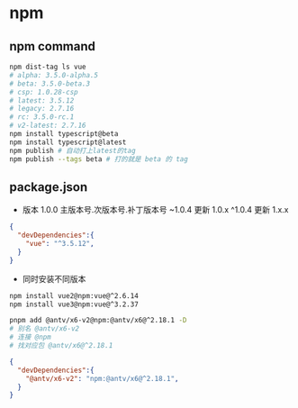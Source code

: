 # npm
## npm command
```bash
npm dist-tag ls vue
# alpha: 3.5.0-alpha.5
# beta: 3.5.0-beta.3
# csp: 1.0.28-csp
# latest: 3.5.12
# legacy: 2.7.16
# rc: 3.5.0-rc.1
# v2-latest: 2.7.16
npm install typescript@beta
npm install typescript@latest
npm publish # 自动打上latest的tag
npm publish --tags beta # 打的就是 beta 的 tag
```
## package.json
- 版本
1.0.0 主版本号.次版本号.补丁版本号
~1.0.4 更新 1.0.x
^1.0.4 更新 1.x.x
```json
{
  "devDependencies":{
    "vue": "^3.5.12",
  }
}
```
- 同时安装不同版本
```bash
npm install vue2@npm:vue@^2.6.14
npm install vue3@npm:vue@^3.2.37
```
```bash
pnpm add @antv/x6-v2@npm:@antv/x6@^2.18.1 -D
# 别名 @antv/x6-v2
# 连接 @npm
# 找对应包 @antv/x6@^2.18.1
```
```json
{
  "devDependencies":{
    "@antv/x6-v2": "npm:@antv/x6@^2.18.1",
  }
}
```
